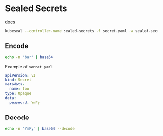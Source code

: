 # Sealed Secrets

[docs](https://github.com/bitnami-labs/sealed-secrets?tab=readme-ov-file#usage)

```bash
kubeseal --controller-name sealed-secrets -f secret.yaml -w sealed-secret.yaml
```

## Encode

```bash
echo -n 'bar' | base64
```

Example of `secret.yaml`

```yaml
apiVersion: v1
kind: Secret
metadata:
  name: foo
type: Opaque
data:
  password: YmFy
```

## Decode

```bash
echo -n 'YmFy' | base64 --decode
```
